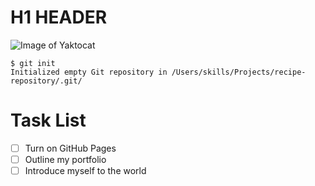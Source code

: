 # H1 HEADER

![Image of Yaktocat](https://octodex.github.com/images/yaktocat.png)

```
$ git init
Initialized empty Git repository in /Users/skills/Projects/recipe-repository/.git/
```

# Task List
- [ ] Turn on GitHub Pages
- [ ] Outline my portfolio
- [ ] Introduce myself to the world
